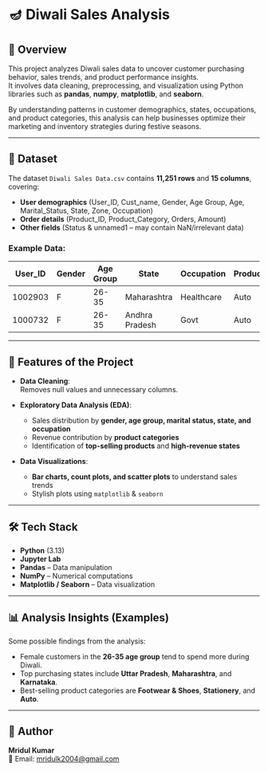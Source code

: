 # 🪔 Diwali Sales Analysis

## 📌 Overview
This project analyzes Diwali sales data to uncover customer purchasing behavior, sales trends, and product performance insights.  
It involves data cleaning, preprocessing, and visualization using Python libraries such as **pandas**, **numpy**, **matplotlib**, and **seaborn**.

By understanding patterns in customer demographics, states, occupations, and product categories, this analysis can help businesses optimize their marketing and inventory strategies during festive seasons.

***

## 📂 Dataset
The dataset `Diwali Sales Data.csv` contains **11,251 rows** and **15 columns**, covering:
- **User demographics** (User_ID, Cust_name, Gender, Age Group, Age, Marital_Status, State, Zone, Occupation)
- **Order details** (Product_ID, Product_Category, Orders, Amount)
- **Other fields** (Status & unnamed1 – may contain NaN/irrelevant data)

### Example Data:
| User_ID | Gender | Age Group | State           | Occupation     | Product_Category | Orders | Amount   |
|---------|--------|-----------|----------------|----------------|-----------------|--------|----------|
| 1002903 | F      | 26-35     | Maharashtra    | Healthcare     | Auto            | 1      | 23952.0  |
| 1000732 | F      | 26-35     | Andhra Pradesh | Govt           | Auto            | 3      | 23934.0  |

***

## 🚀 Features of the Project
- **Data Cleaning**:  
  Removes null values and unnecessary columns.
  
- **Exploratory Data Analysis (EDA)**:
  - Sales distribution by **gender, age group, marital status, state, and occupation**
  - Revenue contribution by **product categories**
  - Identification of **top-selling products** and **high-revenue states**
  
- **Data Visualizations**:
  - **Bar charts, count plots, and scatter plots** to understand sales trends  
  - Stylish plots using `matplotlib` & `seaborn`

***

## 🛠️ Tech Stack
- **Python** (3.13)
- **Jupyter Lab**
- **Pandas** – Data manipulation
- **NumPy** – Numerical computations
- **Matplotlib / Seaborn** – Data visualization

***

## 📊 Analysis Insights (Examples)
Some possible findings from the analysis:
- Female customers in the **26-35 age group** tend to spend more during Diwali.
- Top purchasing states include **Uttar Pradesh**, **Maharashtra**, and **Karnataka**.
- Best-selling product categories are **Footwear & Shoes**, **Stationery**, and **Auto**.



***

## 👤 Author
**Mridul Kumar**  
📧 Email: mridulk2004@gmail.com    
